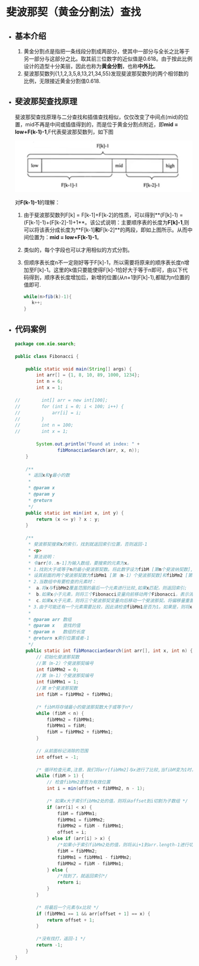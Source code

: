 # 斐波那契（黄金分割法）查找

- ## 基本介绍

  1. 黄金分割点是指把一条线段分割成两部分，使其中一部分与全长之比等于另一部分与这部分之比。取其前三位数字的近似值是0.618。由于按此比例设计的造型十分美丽，因此也称为**黄金分割**，也称**中外比**。
  2. 斐波那契数列{1,1,2,3,5,8,13,21,34,55}发现斐波那契数列的两个相邻数的比例，无限接近黄金分割值0.618.

- ## 斐波那契查找原理

  斐波那契查找原理与二分查找和插值查找相似，仅仅改变了中间点(mid)的位置，mid不再是中间或插值得到的，而是位于黄金分割点附近，即**mid = low+F(k-1)-1**,F代表斐波那契数列，如下图

  ![fbnq.png](0_images/fbnq.png)

  对**F(k-1)-1**的理解：

  1. 由于斐波那契数列F[k] = F[k-1]+F[k-2]的性质，可以得到**(F[k]-1) = (F[k-1]-1)+(F[k-2]-1)+1**。该公式说明：主要顺序表的长度为**F[k]-1**,则可以将该表分成长度为**F[k-1]**和**F[k-2]**的两段，即如上图所示。从而中间位置为：**mid = low+F(k-1)-1**。

  2. 类似的，每个字段也可以才用相似的方式分割。

  3. 但顺序表长度n不一定刚好等于F[k]-1，所以需要将原来的顺序表长度n增加至F[k]-1。这里的k值只要能使得F[k]-1恰好大于等于n即可，由以下代码得到，顺序表长度增加后，新增的位置(从n+1到F[k]-1),都赋为n位置的值即可.

     ```java
     while(n>fib(k)-1){
        k++;
     }
     ```

- ## 代码案例

  ```java
  package com.xie.search;
  
  public class Fibonacci {
  
      public static void main(String[] args) {
          int arr[] = {1, 8, 10, 89, 1000, 1234};
          int n = 6;
          int x = 1;
  
  //        int[] arr = new int[100];
  //        for (int i = 0; i < 100; i++) {
  //            arr[i] = i;
  //        }
  //        int n = 100;
  //        int x = 1;
  
          System.out.println("Found at index: " +
                  fibMonaccianSearch(arr, x, n));
      }
  
      /**
       * 返回x和y最小的数
       *
       * @param x
       * @param y
       * @return
       */
      public static int min(int x, int y) {
          return (x <= y) ? x : y;
      }
  
      /**
       * 斐波那契搜索x的索引，找到就返回索引位置，否则返回-1
       * <p>
       * 算法说明：
       * 令arr[0..n-1]为输入数组，要搜索的元素为x。
       * 1.找到大于或等于n的最小斐波那契数。将此数字设为fibM [第m个斐波纳契数],
       * 设其前面的两个斐波那契数为fibMm1 [第（m-1）个斐波那契数]和fibMm2 [第（m-2）个斐波那契数]。
       * 2.当数组中有要检查的元素时：
       *  a.将x与fibMm2覆盖范围的最后一个元素进行比较,如果x匹配，则返回索引;
       *  b.如果x小于元素，则将三个Fibonacci变量向前移动两个Fibonacci，表示消除了剩余数组的大约后三分之二；
       *  c.如果x大于元素，则将三个斐波那契变量向后移动一个斐波那契。将偏移量重置为索引。这些加在一起表明消除了其余阵列的大约三分之一；
       * 3.由于可能还有一个元素需要比较，因此请检查fibMm1是否为1。如果是，则将x与该剩余元素进行比较。如果匹配，则返回索引。
       *
       * @param arr 数组
       * @param x   查找的值
       * @param n   数组的长度
       * @return x索引位置或者-1
       */
      public static int fibMonaccianSearch(int arr[], int x, int n) {
          // 初始化斐波那契数
          //第（m-2）个斐波那契编号
          int fibMMm2 = 0;
          //第（m-1）个斐波那契编号
          int fibMMm1 = 1;
          //第 m个斐波那契数
          int fibM = fibMMm2 + fibMMm1;
  
          /* fibM将存储最小的斐波那契数大于或等于n*/
          while (fibM < n) {
              fibMMm2 = fibMMm1;
              fibMMm1 = fibM;
              fibM = fibMMm2 + fibMMm1;
          }
  
          // 从前面标记消除的范围
          int offset = -1;
  
          /* 循环检查元素,注意，我们将arr[fibMm2]与x进行了比较,当fibM变为1时，fibMm2变为0 */
          while (fibM > 1) {
              // 检查fibMm2是否为有效位置
              int i = min(offset + fibMMm2, n - 1);
  
              /* 如果x大于索引fibMm2处的值，则将从offset到i切割为子数组 */
              if (arr[i] < x) {
                  fibM = fibMMm1;
                  fibMMm1 = fibMMm2;
                  fibMMm2 = fibM - fibMMm1;
                  offset = i;
              } else if (arr[i] > x) {
                  /*如果小于索引fibMm2处的值，则将从i+1到arr.length-1进行切割数组*/
                  fibM = fibMMm2;
                  fibMMm1 = fibMMm1 - fibMMm2;
                  fibMMm2 = fibM - fibMMm1;
              } else {
                  /*找到了，就返回索引*/
                  return i;
              }
          }
  
          /* 将最后一个元素与x比较 */
          if (fibMMm1 == 1 && arr[offset + 1] == x) {
              return offset + 1;
          }
  
          /*没有找打，返回-1 */
          return -1;
      }
  }
  ```
